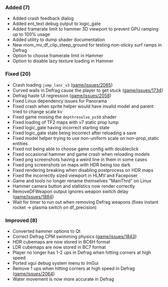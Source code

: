 

### Added (7)

- Added crash feedback dialog
- Added ent_text debug output to logic_gate
- Added framerate limit to hammer 3D viewport to prevent GPU ramping up to 100% usage
- Added utility to dump shader documentation
- New mom_mv_df_clip_steep_ground for testing non-sticky surf ramps in Defrag
- Option to choose framerate limit in Hammer
- Option to disable lazy texture loading in Hammer


### Fixed (20)

- Crash loading `jump_lanc_v3` ([game/issues/2065](https://github.com/momentum-mod/game/issues/2065))
- Curved walls in Defrag cause the player to get stuck ([game/issues/1734](https://github.com/momentum-mod/game/issues/1734))
- Defrag haste UI regression ([game/issues/2058](https://github.com/momentum-mod/game/issues/2058))
- Fixed Linux dependency issues for Panorama
- Fixed crash when sprite helper would have invalid model and parent tried to change scale kv
- Fixed game missing the `depthresolve_ps50` shader
- Fixed loading of TF2 maps with v7 static prop lump
- Fixed logic_gate having incorrect starting state
- Fixed logic_gate state being incorrect after reloading a save
- Fixed model helper trying to use non-uniform scale on non-prop_static entities
- Fixed not being able to choose game config with doubleclick
- Fixed occasional hammer and game crash when reloading models
- Fixed png screenshots having a weird line in them in some cases
- Fixed png screenshots on maps with HDR being too dark
- Fixed rendering breaking when disabling postprocess on HDR maps
- Fixed the incorrectly sized viewport in HLMV and Faceposer
- Game and tools no longer rename themselves "MainThrd" on Linux
- Hammer camera button and statistics now render correctly
- RemoveDFWeapon output ignores weapon switch delay ([game/issues/1884](https://github.com/momentum-mod/game/issues/1884))
- Wait for timer to run out when removing Defrag weapons (fixes instant rocket -> plasma switch on df_precision)


### Improved (8)

- Converted hammer options to Qt
- Correct Defrag CPM swimming physics ([game/issues/1843](https://github.com/momentum-mod/game/issues/1843))
- HDR cubemaps are now stored in BC6H format
- LDR cubemaps are now stored in BC7 format
- Player no longer has 1-2 ups in Defrag when hitting corners at high speed
- Ported vgui debug system menu to ImGui
- Remove 1 ups when hitting corners at high speed in Defrag ([game/issues/2064](https://github.com/momentum-mod/game/issues/2064))
- Water movement is now more accurate in Defrag
